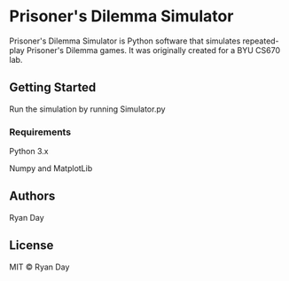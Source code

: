# Prisoner's Dilemma Simulator

Prisoner's Dilemma Simulator is Python software that simulates repeated-play Prisoner's Dilemma games. It was originally created for a BYU CS670 lab.

## Getting Started

Run the simulation by running Simulator.py 

### Requirements

Python 3.x

Numpy and MatplotLib

## Authors

Ryan Day

## License

MIT © Ryan Day
